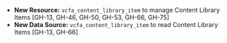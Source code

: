 - **New Resource:** `vcfa_content_library_item` to manage Content Library Items [GH-13, GH-46, GH-50, GH-53, GH-66, GH-75]
- **New Data Source:** `vcfa_content_library_item` to read Content Library Items [GH-13, GH-66]
